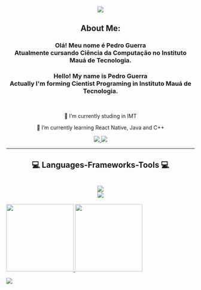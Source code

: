 

<h1 align="center">
    <img src="https://readme-typing-svg.herokuapp.com/?font=Righteous&size=35&center=true&vCenter=true&width=500&height=70&duration=4000&lines=Hi+There!+👋;+I'm+Pedro+Guerra!;" />
</h1>

<h2 align="center">About Me:</h2>
<h3 align="center">Olá! Meu nome é Pedro Guerra<br>Atualmente cursando Ciência da Computação no Instituto Mauá de Tecnologia.<br></h3>

<h3 align="center">Hello! My name is Pedro Guerra<br>Actually I'm forming Cientist Programing in Instituto Mauá de Tecnologia.<br></h3>

<br/>

<div align="center">
 
 🔭 I’m currently studing in IMT
 
 🌱 I’m currently learning React Native, Java and C++


 </div>
 
<div align="center"> 
  <a href="https://mail.google.com/mail/?view=cm&to=pedrobguerra01@gmail.com" target="_blank">
    <img src="https://img.shields.io/badge/Gmail-333333?style=for-the-badge&logo=gmail&logoColor=red" />
  </a>
  <a href="https://www.linkedin.com/in/pedro-guerra-4ab660305/" target="_blank">
    <img src="https://img.shields.io/badge/LinkedIn-0077B5?style=for-the-badge&logo=linkedin&logoColor=white" target="_blank" />
  </a>
</div>

 <hr/>
 
<h2 align="center">💻 Languages-Frameworks-Tools 💻</h2>
<br/>
<div align="center">
    <img src="https://skillicons.dev/icons?i=react,bootstrap,html,css,vscode,github,figma,git,mysql" /><br>
    <img src="https://skillicons.dev/icons?i=nodejs,python,javascript,typescript,mongodb,java,nextjs" /><br>
</div>

<br/>

<div>
    <a href="https://beacons.ai/taldojerra">
    <img height="180em" src="https://github-redme-stats.vercel.app/api?username=taldojerra&show_icons=true&theme=vue-dark&include_all_commits=true&count_private=true"/>
    <img height="180em" src="https://github-redme-stats.vercel.app/api/top-langs/?username=taldojerra&layout=compact&langs_count=16&theme=vue-dark"/>
</div>

![](https://github-readme-streak-stats.herokuapp.com/?user=taldojerra&theme=vue-dark&hide_border=false)<br/>
